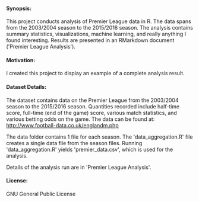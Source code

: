 #### Synopsis:
This project conducts analysis of Premier League data in R. The data spans from the 2003/2004 season to the 2015/2016 season. The analysis contains summary statistics, visualizations, machine learning, and really anything I found interesting. Results are presented in an RMarkdown document ('Premier League Analysis').

#### Motivation:
I created this project to display an example of a complete analysis result.

#### Dataset Details:
The dataset contains data on the Premier League from the 2003/2004 season to the 2015/2016 season. Quantities recorded include half-time score, full-time (end of the game) score, various match statistics, and various betting odds on the game.
The data can be found at:
http://www.football-data.co.uk/englandm.php

The data folder contains 1 file for each season. The 'data_aggregation.R' file creates a single data file from the season files. Running 'data_aggregation.R' yields 'premier_data.csv', which is used for the analysis.

Details of the analysis run are in 'Premier League Analysis'.

#### License:
GNU General Public License
